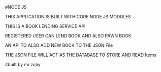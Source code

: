 #NODE JS

THIS APPLICATION IS BUILT WITH CORE NODE JS MODULES

THIS IS A BOOK LENDING SERVICE API

REGISTERED USER CAN LEND BOOK AND ALSO PAWN BOOK

AN API TO ALSO ADD NEW BOOK TO THE JSON File

THE JSON FILE WILL ACT AS THE DATABASE TO STORE AND READ Items

#built by mr zuby 